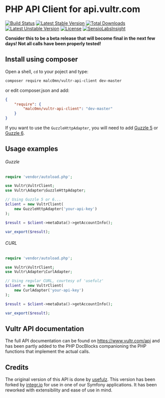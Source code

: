 PHP API Client for api.vultr.com
================================

[![Build Status](https://travis-ci.org/malc0mn/vultr-api-client.svg?branch=master)](https://travis-ci.org/malc0mn/vultr-api-client)
[![Latest Stable Version](https://poser.pugx.org/malc0mn/vultr-api-client/v/stable)](https://packagist.org/packages/malc0mn/vultr-api-client)
[![Total Downloads](https://poser.pugx.org/malc0mn/vultr-api-client/downloads)](https://packagist.org/packages/malc0mn/vultr-api-client)
[![Latest Unstable Version](https://poser.pugx.org/malc0mn/vultr-api-client/v/unstable)](https://packagist.org/packages/malc0mn/vultr-api-client)
[![License](https://poser.pugx.org/malc0mn/vultr-api-client/license)](https://packagist.org/packages/malc0mn/vultr-api-client)
[![SensioLabsInsight](https://insight.sensiolabs.com/projects/24e6faf8-0baa-4bf8-a921-77b24e84faa3/mini.png)](https://insight.sensiolabs.com/projects/24e6faf8-0baa-4bf8-a921-77b24e84faa3)

**Consider this to be a beta release that will become final in the next few
days! Not all calls have been properly tested!**

## Install using composer

Open a shell, `cd` to your poject and type:

```sh
composer require malc0mn/vultr-api-client dev-master
```

or edit composer.json and add:

```json
{
    "require": {
        "malc0mn/vultr-api-client": "dev-master"
    }
}
```

If you want to use the `GuzzleHttpAdapter`, you will need to add [Guzzle 5](https://github.com/guzzle/guzzle/tree/5.3)
or [Guzzle 6](https://github.com/guzzle/guzzle).

## Usage examples

###### Guzzle

```php
require 'vendor/autoload.php';

use Vultr\VultrClient;
use Vultr\Adapter\GuzzleHttpAdapter;

// Using Guzzle 5 or 6...
$client = new VultrClient(
    new GuzzleHttpAdapter('your-api-key')
);

$result = $client->metaData()->getAccountInfo();

var_export($result);
```

###### CURL

```php
require 'vendor/autoload.php';

use Vultr\VultrClient;
use Vultr\Adapter\CurlAdapter;

// Using regular CURL, courtesy of 'usefulz'
$client = new VultrClient(
    new CurlAdapter('your-api-key')
);

$result = $client->metaData()->getAccountInfo();

var_export($result);
```

## Vultr API documentation

The full API documentation can be found on https://www.vultr.com/api and has
been partly added to the PHP DocBlocks companioning the PHP functions that
implement the actual calls.

## Credits

The original version of this API is done by [usefulz](https://github.com/usefulz/vultr-api-client).
This version has been forked by [integr.io](http://integr.io/) for use in one of
our Symfony applications.
It has been reworked with extensibility and ease of use in mind.

